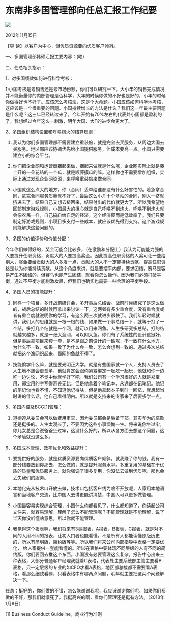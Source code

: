 # 东南非多国管理部向任总汇报工作纪要
<img class="pv" src="https://api.visitor.plantree.me/visitor-badge/pv?namespace=plantree.me&key=renzhengfei-speeches/东南非多国管理部向任总汇报工作纪要.md">


2012年11月15日



【导  读】以客户为中心，但优质资源要向优质客户倾斜。



一、多国管理部韩硕汇报主要内容：(略)

二、任总相关指示：

1、对多国绩效如何进行科学考核：

1)小国考核是考销售还是考市场份额，你们可以研究一下。大小年的销售完成情况并不能衡量你的内部管理是否科学，大年的时候你做的不好也是好的，小年的时候你做得好也不好了。应该怎么考核法，这是个大命题。小国应该如何科学地考核，这应该是一个很重要的问题。小国持续增长的方法是什么？我们这一年最主要问题是什么呢？这三年已经转过来了，今年开始有70%左右的代表处小国都是盈利的了，我想经过今年这么一刺激，明年大国、大T的进步会更大了。

2、多国组织结构设置和呼唤炮火的结算规则：

1)  我认为你们多国管理部不需要建立重装旅，就是完全去买服务，从周边大国去买服务。地区部应该协调优先给小国提供服务，但成本要高一点。小国只需要建立小的综合平台。

2)  你们把企业网和运营商捆起来做，捆起来做就是什么呢，企业网实际上就是藤上开的一朵花结的一个瓜，就是顺藤摸瓜的嘛。这样你也不需要增加组织，实际上通过发现企业网资源，来呼唤重装旅来做合同。

3)  小国就这么点大的地方，你（合同）丢单给谁都没有什么好害怕的。着急拿合同，拿完合同服务质量就不好了，最后这么小几十个基站的合同，别人一挤就挤进去了，结果自己又想去挤回来，结果付出的代价就更大了。所以我希望地区部制定游戏规则，小国最大的担心就是自己呼唤不到炮火，呼唤不到炮火就会像农民一样，自己搞自给自足的经济，这个经济反而是低效率了。我们只要制定好游戏规则，小项目多支付一些成本，就应该优先得到支持。这个游戏规则能解决这些问题的。

3、多国的价值评价和价值分配：

今年你们做得好的，奖金可能会比较多，（在激励和分配上）我认为可能能力强的人要提升任职资格，贡献大的人要提高奖金。因此提高任职资格的人奖可让一些给别人，奖金要给贡献大的人多发一点，贡献大的人不一定能持续贡献，提高任职资格是认为你能持续贡献。从这个角度来讲，就是要摆平内部，要求团结。赛马是容易产生不团结的，但赛马也能产生团结，就看你怎么操作。因为我们必须打破平衡，通过不平衡才能刺激发展，但我们也确实也需要一些合理的平衡手段。

4、多国人员的技能提升：

1)  同样一个项目，多开战前研讨会，多开事后总结会。战前时候研究了是这么做的，战后总结的时候再拿出来讨论一下，这两者有多少重合度，没有重合度或者有重合度就说明你的学习，有这么两三次就进步很快了。我们年轻时候就讲，我们人的思维就是一根一根的线，如果做一个事总结一下，就等于打了一个结，多打几个结就是一个网，就可以用来网鱼。人生多研究多总结，打的结就越来越多，就是一张大渔网，可以网大鱼。你们有了系统性的设计这挺好，但是事后拿项目来套一套，是不是跟之前设计的一致呢，不一致在什么地方，为什么不一致，如果一致了为什么会一致，怎么会想到一致的。通过多次总结就把这个渔网织起来，那网的鱼就不得了。

2)  技能偷学什么嘛，就是要光明正大学。就是有些国家就一个人，支持人员去了人生地不熟会更孤单，他就肯定会跟你紧紧绑定一起吃一起玩，他就和你一边吃一边讨论，不觉中你就学好了吧。我们公司有一个学习很好的人就是郑宝用，郑宝用的字写得奇差无比，但是他拿着个笔记本，永远都在记笔记。他记的笔记你也看不懂，不知道他记得啥，但是他拿起本子到时一回忆，就想起当时讲的什么话，他自己看得明白。所以就是支持来的专家来了后要多学一点。

5、多国内控及BCG[1]管理：

1)  道德遵从委员会可以做费用审查，因为委员都会是后备干部。其实华为的腐败还是挺多的。人生太漫长了，不要因为这些小事懊悔一生。将来说你坐过牢，你儿女总是会说爸爸坐过牢，这没什么好的，所以从各方面去想这个问题，这个矛盾就没这么多。

6、多国成本管理、效率优化和效益提升：

1)  要提供好的服务，就是优质资源要向优质客户倾斜，就我赚了你的钱，我有一部分钱要放到你那去，怎么做的，就是提升服务水平。多重复用的基础在于优质的质量和优质服务上，就你强调了很多复用，你没法去做到优质呢，那也会丢失我们的服务。

2)  本地化先从技术口开放去做，技术口包括客户线为啥不开放呢，人家用本地语言和当地客户交流，比中国人去讲更能讲清楚，中国人可以更多做管理。

3)  小国最容易实现综合管理，小国什么你都看见了，什么都知道了，你读起公司文件来，就容易理解，理解了怎么不能管理呢？不能管理就是不能理解，说了半天你没听懂啥意思，所以你就不能管理。

4)  我觉得这个报表啊，我们将来有3类报表，A报表，B报表，C报表，就是对不同的人用不同的报表，让初入门者也能看懂。不是所有人都能读懂原版历史的，所以有简明版，简约版等等。所以我们将来公司内部指导中表格一定要优化， 给人家提供一套能看懂的。所以在表格中要体现不同层级的人有不同的简约版，你们要回去推这个东西。小国没有必要管理这么复杂。报告中心出来三种表格，大部分普通客户经理我就看C表格，代表处主要系统部主管主要看B表格，只一定层级的专业的如CFO才看A表格，地区部总裁都不需要看A表格，看那么细致看嘛，只看表格中有哪两点问题，明年就主要把这两个问题解决一下。

任总：挺好的，你们做的不错，怎么能谢谢我呢，我应该谢谢你们呢，如果你们都做的不好，那我们就饿死了。我挺高兴的啊，看你们管理还是挺有方法。（2013年1月8日）



[1] Business Conduct Guideline，商业行为准则
